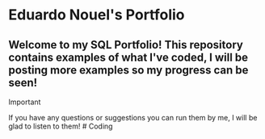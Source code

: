 # Eduardo Nouel's Portfolio

## Welcome to my SQL Portfolio! This repository contains examples of what I've coded, I will be posting more examples so my progress can be seen!

>[!IMPORTANT]
>If you have any questions or suggestions you can run them by me, I will be glad to listen to them! # Coding

